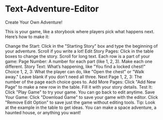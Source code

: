 # Text-Adventure-Editor
Create Your Own Adventure!

This is your game, like a storybook where players pick what happens next. Here’s how to make it:

Change the Start: Click in the "Starting Story" box and type the beginning of your adventure. Scroll if you write a lot!
Edit Story Pages: Click in the table boxes to change the story. Scroll for long text. Each row is a part of your game:
Page Number: A number for each part (like 1, 2, 3). Make each one different.
Story Text: What’s happening, like "You find a locked chest!"
Choice 1, 2, 3: What the player can do, like "Open the chest" or "Walk away." Leave blank if you don’t need all three.
Next Page 1, 2, 3: The number of the page each choice goes to.
Add More Pages: Click "Add New Page" to make a new row in the table. Fill it with your story details.
Test It: Click "Play Game" to try your game. You can go back to edit anytime.
Save Your Game: Click "Download Game" to save your game with the editor. Click "Remove Edit Option" to save just the game without editing tools.
Tip: Look at the example in the table to get ideas. You can make a space adventure, a haunted house, or anything you want!
